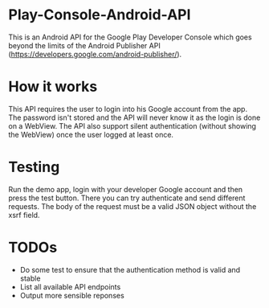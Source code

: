 # Play-Console-Android-API

This is an Android API for the Google Play Developer Console which goes beyond the limits of the Android Publisher API (https://developers.google.com/android-publisher/). 



# How it works

This API requires the user to login into his Google account from the app. The password isn't stored and the API will never know it as the login is done on a WebView. The API also support silent authentication (without showing the WebView) once the user logged at least once.


# Testing

Run the demo app, login with your developer Google account and then press the test button. There you can try authenticate and send different requests. The body of the request must be a valid JSON object without the xsrf field.


# TODOs
* Do some test to ensure that the authentication method is valid and stable
* List all available API endpoints
* Output more sensible reponses
